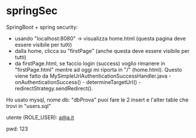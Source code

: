 # springSec

SpringBoot + spring security:

 - usando "localhost:8080" -> visualizza home.html (questa pagina deve essere visibile per tutti)
 - dalla home, clicca su "firstPage" (anche questa deve essere visibile per tutti)
 - da firstPage.html, se faccio login (success) voglio rimanere in "firstPage.html" mentre ad oggi mi riporta in "/" (home.html). Questo viene fatto da 
 MySimpleUrlAuthenticationSuccessHandler.java - onAuthenticationSuccess() - determineTargetUrl() - redirectStrategy.sendRedirect().
 
 
 Ho usato mysql, nome db: "dbProva"
 puoi fare le 2 insert e l'alter table che trovi in "users.sql"
 
 
 utente (ROLE_USER):
 a@a.it
 
 pwd:
 123
